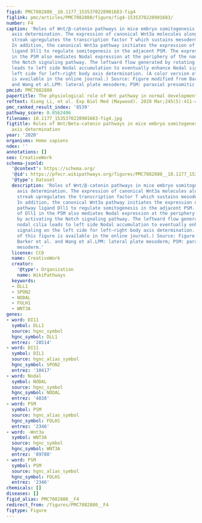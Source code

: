 ```yaml
---
figid: PMC7082880__10.1177_1535370220901683-fig4
figlink: pmc/articles/PMC7082880/figure/fig4-1535370220901683/
number: F4
caption: 'Roles of Wnt/β-catenin pathways in mice embryo somitogenesis and left–right
  axis determination. The expression of canonical Wnt3a molecules along the primitive
  streak upregulates the transcription factor T which sustains mesoderm production.
  In addition, the canonical Wnt3a pathway initiates the expression of the Notch pathway
  ligand Dll1 to regulate somitogenesis in the adjacent PSM. The expression of Dll1
  in the PSM also mediates Nodal expression at the periphery of the node by activating
  the Notch signaling pathway. The leftward flow generated by rotating nodal cilia
  leads to left side Nodal accumulation to eventually enhance Nodal signaling on the
  left side for left–right body axis determination. (A color version of this figure
  is available in the online journal.) Source: Figure modified from Barker et al.
  and Wang et al.LPM: lateral plate mesoderm; PSM: paraxial presomitic mesoderm.'
pmcid: PMC7082880
papertitle: The physiological role of Wnt pathway in normal development and cancer.
reftext: Xiang Li, et al. Exp Biol Med (Maywood). 2020 Mar;245(5):411-426.
pmc_ranked_result_index: '8539'
pathway_score: 0.8562406
filename: 10.1177_1535370220901683-fig4.jpg
figtitle: Roles of Wnt/Beta-catenin pathways in mice embryo somitogenesis and left–right
  axis determination
year: '2020'
organisms: Homo sapiens
ndex: ''
annotations: []
seo: CreativeWork
schema-jsonld:
  '@context': https://schema.org/
  '@id': https://pfocr.wikipathways.org/figures/PMC7082880__10.1177_1535370220901683-fig4.html
  '@type': Dataset
  description: 'Roles of Wnt/β-catenin pathways in mice embryo somitogenesis and left–right
    axis determination. The expression of canonical Wnt3a molecules along the primitive
    streak upregulates the transcription factor T which sustains mesoderm production.
    In addition, the canonical Wnt3a pathway initiates the expression of the Notch
    pathway ligand Dll1 to regulate somitogenesis in the adjacent PSM. The expression
    of Dll1 in the PSM also mediates Nodal expression at the periphery of the node
    by activating the Notch signaling pathway. The leftward flow generated by rotating
    nodal cilia leads to left side Nodal accumulation to eventually enhance Nodal
    signaling on the left side for left–right body axis determination. (A color version
    of this figure is available in the online journal.) Source: Figure modified from
    Barker et al. and Wang et al.LPM: lateral plate mesoderm; PSM: paraxial presomitic
    mesoderm.'
  license: CC0
  name: CreativeWork
  creator:
    '@type': Organization
    name: WikiPathways
  keywords:
  - DLL1
  - SPON2
  - NODAL
  - FOLH1
  - WNT3A
genes:
- word: DI11
  symbol: DLL1
  source: hgnc_symbol
  hgnc_symbol: DLL1
  entrez: '28514'
- word: DI11
  symbol: DIL1
  source: hgnc_alias_symbol
  hgnc_symbol: SPON2
  entrez: '10417'
- word: Nodal
  symbol: NODAL
  source: hgnc_symbol
  hgnc_symbol: NODAL
  entrez: '4838'
- word: PSM
  symbol: PSM
  source: hgnc_alias_symbol
  hgnc_symbol: FOLH1
  entrez: '2346'
- word: -Wnt3a
  symbol: WNT3A
  source: hgnc_symbol
  hgnc_symbol: WNT3A
  entrez: '89780'
- word: PSM
  symbol: PSM
  source: hgnc_alias_symbol
  hgnc_symbol: FOLH1
  entrez: '2346'
chemicals: []
diseases: []
figid_alias: PMC7082880__F4
redirect_from: /figures/PMC7082880__F4
figtype: Figure
---
```

